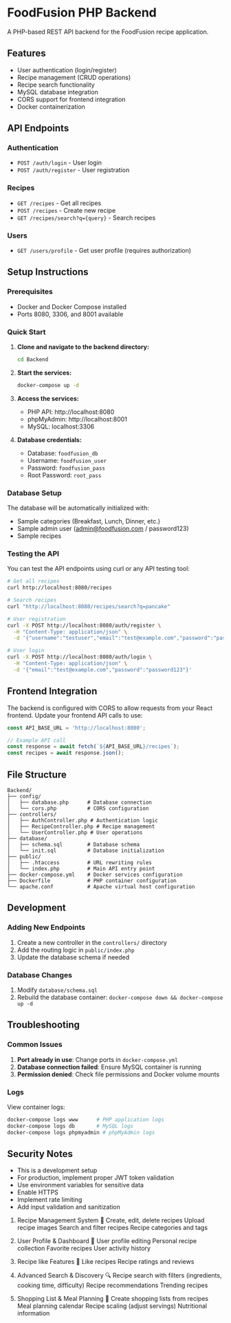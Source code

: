 # FoodFusion PHP Backend

A PHP-based REST API backend for the FoodFusion recipe application.

## Features

- User authentication (login/register)
- Recipe management (CRUD operations)
- Recipe search functionality
- MySQL database integration
- CORS support for frontend integration
- Docker containerization

## API Endpoints

### Authentication
- `POST /auth/login` - User login
- `POST /auth/register` - User registration

### Recipes
- `GET /recipes` - Get all recipes
- `POST /recipes` - Create new recipe
- `GET /recipes/search?q={query}` - Search recipes

### Users
- `GET /users/profile` - Get user profile (requires authorization)

## Setup Instructions

### Prerequisites
- Docker and Docker Compose installed
- Ports 8080, 3306, and 8001 available

### Quick Start

1. **Clone and navigate to the backend directory:**
   ```bash
   cd Backend
   ```

2. **Start the services:**
   ```bash
   docker-compose up -d
   ```

3. **Access the services:**
   - PHP API: http://localhost:8080
   - phpMyAdmin: http://localhost:8001
   - MySQL: localhost:3306

4. **Database credentials:**
   - Database: `foodfusion_db`
   - Username: `foodfusion_user`
   - Password: `foodfusion_pass`
   - Root Password: `root_pass`

### Database Setup

The database will be automatically initialized with:
- Sample categories (Breakfast, Lunch, Dinner, etc.)
- Sample admin user (admin@foodfusion.com / password123)
- Sample recipes

### Testing the API

You can test the API endpoints using curl or any API testing tool:

```bash
# Get all recipes
curl http://localhost:8080/recipes

# Search recipes
curl "http://localhost:8080/recipes/search?q=pancake"

# User registration
curl -X POST http://localhost:8080/auth/register \
  -H "Content-Type: application/json" \
  -d '{"username":"testuser","email":"test@example.com","password":"password123"}'

# User login
curl -X POST http://localhost:8080/auth/login \
  -H "Content-Type: application/json" \
  -d '{"email":"test@example.com","password":"password123"}'
```

## Frontend Integration

The backend is configured with CORS to allow requests from your React frontend. Update your frontend API calls to use:

```javascript
const API_BASE_URL = 'http://localhost:8080';

// Example API call
const response = await fetch(`${API_BASE_URL}/recipes`);
const recipes = await response.json();
```

## File Structure

```
Backend/
├── config/
│   ├── database.php      # Database connection
│   └── cors.php          # CORS configuration
├── controllers/
│   ├── AuthController.php # Authentication logic
│   ├── RecipeController.php # Recipe management
│   └── UserController.php # User operations
├── database/
│   ├── schema.sql        # Database schema
│   └── init.sql          # Database initialization
├── public/
│   ├── .htaccess         # URL rewriting rules
│   └── index.php         # Main API entry point
├── docker-compose.yml    # Docker services configuration
├── Dockerfile            # PHP container configuration
└── apache.conf           # Apache virtual host configuration
```

## Development

### Adding New Endpoints

1. Create a new controller in the `controllers/` directory
2. Add the routing logic in `public/index.php`
3. Update the database schema if needed

### Database Changes

1. Modify `database/schema.sql`
2. Rebuild the database container: `docker-compose down && docker-compose up -d`

## Troubleshooting

### Common Issues

1. **Port already in use**: Change ports in `docker-compose.yml`
2. **Database connection failed**: Ensure MySQL container is running
3. **Permission denied**: Check file permissions and Docker volume mounts

### Logs

View container logs:
```bash
docker-compose logs www      # PHP application logs
docker-compose logs db       # MySQL logs
docker-compose logs phpmyadmin # phpMyAdmin logs
```

## Security Notes

- This is a development setup
- For production, implement proper JWT token validation
- Use environment variables for sensitive data
- Enable HTTPS
- Implement rate limiting
- Add input validation and sanitization



1. Recipe Management System 🍳
Create, edit, delete recipes
Upload recipe images
Search and filter recipes
Recipe categories and tags

2. User Profile & Dashboard 👤
User profile editing
Personal recipe collection
Favorite recipes
User activity history

3. Recipe like Features 🌟
Like  recipes
Recipe ratings and reviews

4. Advanced Search & Discovery 🔍
Recipe search with filters (ingredients, cooking time, difficulty)
Recipe recommendations
Trending recipes


5. Shopping List & Meal Planning 📝
Create shopping lists from recipes
Meal planning calendar
Recipe scaling (adjust servings)
Nutritional information
